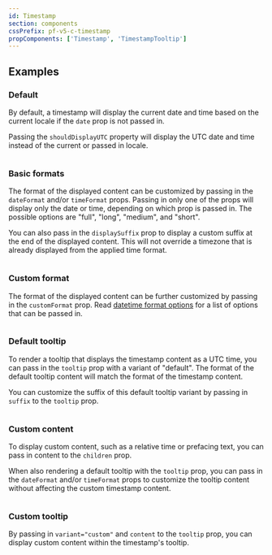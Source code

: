```yaml
---
id: Timestamp
section: components
cssPrefix: pf-v5-c-timestamp
propComponents: ['Timestamp', 'TimestampTooltip']
---
```


## Examples

### Default

By default, a timestamp will display the current date and time based on the current locale if the `date` prop is not passed in.

Passing the `shouldDisplayUTC` property will display the UTC date and time instead of the current or passed in locale.

```ts file="./TimestampDefault.tsx"

```

### Basic formats

The format of the displayed content can be customized by passing in the `dateFormat` and/or `timeFormat` props. Passing in only one of the props will display only the date or time, depending on which prop is passed in. The possible options are "full", "long", "medium", and "short".

You can also pass in the `displaySuffix` prop to display a custom suffix at the end of the displayed content. This will not override a timezone that is already displayed from the applied time format.

```ts file="./TimestampBasicFormats.tsx"

```

### Custom format

The format of the displayed content can be further customized by passing in the `customFormat` prop. Read [datetime format options](https://developer.mozilla.org/en-US/docs/Web/JavaScript/Reference/Global_Objects/Intl/DateTimeFormat/DateTimeFormat#options) for a list of options that can be passed in.

```ts file="./TimestampCustomFormat.tsx"

```

### Default tooltip

To render a tooltip that displays the timestamp content as a UTC time, you can pass in the `tooltip` prop with a variant of "default". The format of the default tooltip content will match the format of the timestamp content.

You can customize the suffix of this default tooltip variant by passing in `suffix` to the `tooltip` prop.

```ts file="./TimestampDefaultTooltip.tsx"

```

### Custom content

To display custom content, such as a relative time or prefacing text, you can pass in content to the `children` prop.

When also rendering a default tooltip with the `tooltip` prop, you can pass in the `dateFormat` and/or `timeFormat` props to customize the tooltip content without affecting the custom timestamp content.

```ts file="TimestampCustomContent.tsx"

```

### Custom tooltip

By passing in `variant="custom"` and `content` to the `tooltip` prop, you can display custom content within the timestamp's tooltip.

```ts file="TimestampCustomTooltip.tsx"

```
